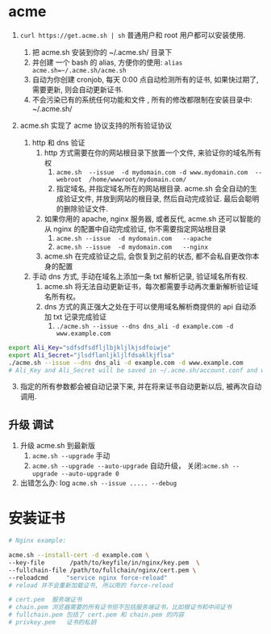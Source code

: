 # acme

1. `curl https://get.acme.sh | sh` 普通用户和 root 用户都可以安装使用.
   1. 把 acme.sh 安装到你的 ~/.acme.sh/ 目录下
   2. 并创建 一个 bash 的 alias, 方便你的使用: `alias acme.sh=~/.acme.sh/acme.sh`
   3. 自动为你创建 cronjob, 每天 0:00 点自动检测所有的证书, 如果快过期了, 需要更新, 则会自动更新证书.
   4. 不会污染已有的系统任何功能和文件 , 所有的修改都限制在安装目录中: ~/.acme.sh/
2. acme.sh 实现了 acme 协议支持的所有验证协议

   1. http 和 dns 验证
      1. http 方式需要在你的网站根目录下放置一个文件, 来验证你的域名所有权
         1. `acme.sh  --issue  -d mydomain.com -d www.mydomain.com  --webroot  /home/wwwroot/mydomain.com/`
         2. 指定域名, 并指定域名所在的网站根目录. acme.sh 会全自动的生成验证文件, 并放到网站的根目录, 然后自动完成验证. 最后会聪明的删除验证文件.
      2. 如果你用的 apache, nginx 服务器, 或者反代, acme.sh 还可以智能的从 nginx 的配置中自动完成验证, 你不需要指定网站根目录
         1. `acme.sh --issue  -d mydomain.com   --apache`
         2. `acme.sh --issue  -d mydomain.com   --nginx`
      3. acme.sh 在完成验证之后, 会恢复到之前的状态, 都不会私自更改你本身的配置
   2. 手动 dns 方式, 手动在域名上添加一条 txt 解析记录, 验证域名所有权.
      1. acme.sh 将无法自动更新证书，每次都需要手动再次重新解析验证域名所有权。
      2. dns 方式的真正强大之处在于可以使用域名解析商提供的 api 自动添加 txt 记录完成验证
         1. `./acme.sh --issue --dns dns_ali -d example.com -d www.example.com`

```sh
export Ali_Key="sdfsdfsdfljlbjkljlkjsdfoiwje"
export Ali_Secret="jlsdflanljkljlfdsaklkjflsa"
./acme.sh --issue --dns dns_ali -d example.com -d www.example.com
# Ali_Key and Ali_Secret will be saved in ~/.acme.sh/account.conf and will be reused when needed
```

3. 指定的所有参数都会被自动记录下来, 并在将来证书自动更新以后, 被再次自动调用.

## 升级 调试

1. 升级 acme.sh 到最新版
   1. `acme.sh --upgrade` 手动
   2. `acme.sh --upgrade --auto-upgrade` 自动升级， 关闭:`acme.sh --upgrade --auto-upgrade 0`
2. 出错怎么办: log `acme.sh --issue ..... --debug`

# 安装证书

```bash
# Nginx example:

acme.sh --install-cert -d example.com \
--key-file       /path/to/keyfile/in/nginx/key.pem  \
--fullchain-file /path/to/fullchain/nginx/cert.pem \
--reloadcmd     "service nginx force-reload"
# reload 并不会重新加载证书, 所以用的 force-reload

# cert.pem	服务端证书
# chain.pem	浏览器需要的所有证书但不包括服务端证书，比如根证书和中间证书
# fullchain.pem	包括了 cert.pem 和 chain.pem 的内容
# privkey.pem	证书的私钥
```
